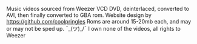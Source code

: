 Music videos sourced from Weezer VCD DVD, deinterlaced, converted to AVI, then finally converted to GBA rom.
Website design by https://github.com/coolpringles
Roms are around 15-20mb each, and may or may not be sped up. ¯\_(ツ)_/¯
I own none of the videos, all rights to Weezer

